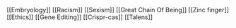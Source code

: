 [[Embryology]]
[[Racism]]
[[Sexism]]
[[Great Chain Of Being]]
[[Zinc finger]]
[[Ethics]]
[[Gene Editing]]
[[Crispr-cas]]
[[Talens]]
